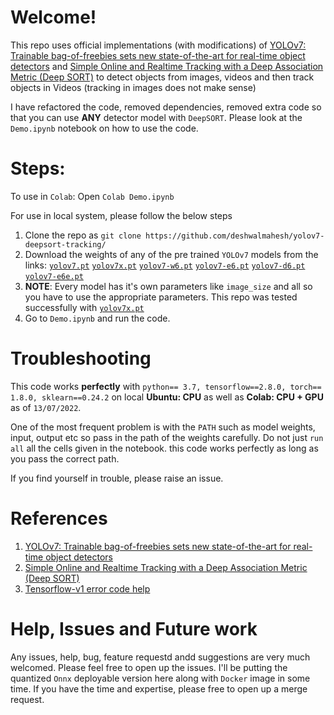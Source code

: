 # Welcome!
This repo uses official implementations (with modifications) of [YOLOv7: Trainable bag-of-freebies sets new state-of-the-art for real-time object detectors](https://github.com/WongKinYiu/yolov7) and [Simple Online and Realtime Tracking with a Deep Association Metric (Deep SORT)](https://github.com/nwojke/deep_sort)  to detect objects from images, videos and then track objects in Videos (tracking in images does not make sense)

I have refactored the code, removed dependencies, removed extra code so that you can use **ANY** detector model with `DeepSORT`. Please look at the `Demo.ipynb` notebook on how to use the code.

# Steps:
To use in `Colab`: Open `Colab Demo.ipynb`

For use in local system, please follow the below steps

1. Clone the repo as `git clone https://github.com/deshwalmahesh/yolov7-deepsort-tracking/`
2. Download the weights of any of the pre trained `YOLOv7` models from the links: [`yolov7.pt`](https://github.com/WongKinYiu/yolov7/releases/download/v0.1/yolov7.pt) [`yolov7x.pt`](https://github.com/WongKinYiu/yolov7/releases/download/v0.1/yolov7x.pt) [`yolov7-w6.pt`](https://github.com/WongKinYiu/yolov7/releases/download/v0.1/yolov7-w6.pt) [`yolov7-e6.pt`](https://github.com/WongKinYiu/yolov7/releases/download/v0.1/yolov7-e6.pt) [`yolov7-d6.pt`](https://github.com/WongKinYiu/yolov7/releases/download/v0.1/yolov7-d6.pt) [`yolov7-e6e.pt`](https://github.com/WongKinYiu/yolov7/releases/download/v0.1/yolov7-e6e.pt)
3. **NOTE**: Every model has it's own  parameters like `image_size` and all so you have to use the appropriate parameters. This repo was tested successfully with [`yolov7x.pt`](https://github.com/WongKinYiu/yolov7/releases/download/v0.1/yolov7x.pt)
4. Go to `Demo.ipynb` and run the code. 

# Troubleshooting
This code works **perfectly** with `python== 3.7, tensorflow==2.8.0, torch== 1.8.0, sklearn==0.24.2` on local **Ubuntu: CPU** as well as **Colab: CPU + GPU** as of `13/07/2022`.

One of the most frequent problem is with the `PATH` such as model weights, input, output etc so pass in the path of the weights carefully. Do not just `run all` all the cells given in the notebook. this code works perfectly as long as you pass the correct path.

If you find yourself in trouble, please raise an issue.


# References
1. [YOLOv7: Trainable bag-of-freebies sets new state-of-the-art for real-time object detectors](https://github.com/WongKinYiu/yolov7)
2. [Simple Online and Realtime Tracking with a Deep Association Metric (Deep SORT)](https://github.com/nwojke/deep_sort)
3. [Tensorflow-v1 error code help](https://github.com/theAIGuysCode/yolov4-deepsort)

# Help, Issues and Future work
Any issues, help, bug, feature requestd andd suggestions are very much welcomed. Please feel free to open up the issues.
I'll be putting the quantized `Onnx` deployable version here along with `Docker`  image in some time. If you have the time and expertise, please free to open up a merge request. 

